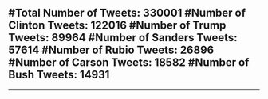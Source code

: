 #Total Number of Tweets: 330001 
#Number of Clinton Tweets: 122016
#Number of Trump Tweets: 89964
#Number of Sanders Tweets: 57614
#Number of Rubio Tweets: 26896
#Number of Carson Tweets: 18582
#Number of Bush Tweets: 14931
---
---
